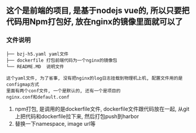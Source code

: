 ## 这个是前端的项目, 是基于nodejs vue的, 所以只要把代码用Npm打包好, 放在nginx的镜像里面就可以了
### 文件说明
```
├── bzj-h5.yaml yaml文件
├── dockerfile 打包前端代码为一个nginx的镜像包
└── README.MD  说明文件
```

```
这个yaml文件, 为了省事, 没有把nginx的log日志挂载到物理机上机, 配置文件用的是configmap方式
里面有两个conf文件, 一个是默认的, 还有一个是项目的
nginx.conf和default.conf
```

1. npm打包, 是调用的是dockerfile文件, dockerfile文件跟代码放在一起, 从git上把代码和dockerfile拉下来, 然后打包push到harbor
2. 替换一下namespace, image url等



